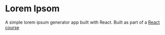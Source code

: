 # Lorem Ipsom 
A simple lorem ipsum generator app built with React.
Built as part of a [React course](https://www.udemy.com/course/react-tutorial-and-projects-course)
